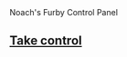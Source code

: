 <div class="animated_rainbow_1">Noach's Furby Control Panel</div>

## [Take control](https:/Noachh.github.io/furble.html) 
